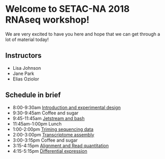 Welcome to SETAC-NA 2018 RNAseq workshop!
===

We are very excited to have you here and hope that we can get through a lot of material today!

## Instructors

* Lisa Johnson
* Jane Park
* Elias Oziolor

## Schedule in brief

* 8:00-9:30am [Introduction and experimental design](https://setac-omics.readthedocs.io/en/latest/intro.html)
* 9:30-9:45am Coffee and sugar
* 9:45-11:45am [Jetstream and bash](https://setac-omics.readthedocs.io/en/latest/jetstream/boot.html)
* 11:45am-1:00pm Lunch
* 1:00-2:00pm [Triming sequencing data]()
* 2:00-3:00pm [Transcriptome assembly]()
* 3:00-3:15pm Coffee and sugar
* 3:15-4:15pm [Alignment and Read quantitation]()
* 4:15-5:15pm [Differential expression]()
